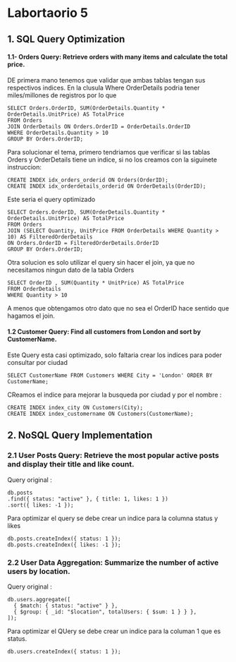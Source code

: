 # Labortaorio 5

## 1. SQL Query Optimization
####  1.1- Orders Query: Retrieve orders with many items and calculate the total price.

DE primera mano tenemos que validar que ambas tablas tengan sus respectivos indices.
En la clusula Where OrderDetails podria tener miles/millones de registros por lo que

```
SELECT Orders.OrderID, SUM(OrderDetails.Quantity * OrderDetails.UnitPrice) AS TotalPrice
FROM Orders
JOIN OrderDetails ON Orders.OrderID = OrderDetails.OrderID
WHERE OrderDetails.Quantity > 10
GROUP BY Orders.OrderID;

```
Para solucionar el tema, primero tendriamos que verificar si las tablas  Orders y OrderDetails tiene un indice, si no los creamos con la siguinete instruccion:
```
CREATE INDEX idx_orders_orderid ON Orders(OrderID);
CREATE INDEX idx_orderdetails_orderid ON OrderDetails(OrderID);
```

Este seria el query optimizado
```
SELECT Orders.OrderID, SUM(OrderDetails.Quantity * OrderDetails.UnitPrice) AS TotalPrice
FROM Orders
JOIN (SELECT Quantity, UnitPrice FROM OrderDetails WHERE Quantity > 10) AS FilteredOrderDetails
ON Orders.OrderID = FilteredOrderDetails.OrderID
GROUP BY Orders.OrderID;
```

Otra solucion es solo utilizar el query sin hacer el join, ya que no necesitamos ningun dato de la tabla Orders
```
SELECT OrderID , SUM(Quantity * UnitPrice) AS TotalPrice
FROM OrderDetails 
WHERE Quantity > 10
```
A menos que obtengamos otro dato que no sea el OrderID hace sentido que hagamos el join.

#### 1.2 Customer Query: Find all customers from London and sort by CustomerName.
Este Query esta casi optimizado, solo faltaria crear los indices para poder consultar por ciudad
```
SELECT CustomerName FROM Customers WHERE City = 'London' ORDER BY CustomerName;

```
CReamos el indice para mejorar la busqueda por ciudad y por el nombre : 
```
CREATE INDEX index_city ON Customers(City);
CREATE INDEX index_customername ON Customers(CustomerName);
```

## 2. NoSQL Query Implementation
### 2.1 User Posts Query: Retrieve the most popular active posts and display their title and like count.

Query original : 
```
db.posts
.find({ status: "active" }, { title: 1, likes: 1 })
.sort({ likes: -1 });

```
Para optimizar el query se debe crear un indice para la columna status y likes
```
db.posts.createIndex({ status: 1 });
db.posts.createIndex({ likes: -1 });
```


### 2.2 User Data Aggregation: Summarize the number of active users by location.


Query original :

```
db.users.aggregate([
  { $match: { status: "active" } },
  { $group: { _id: "$location", totalUsers: { $sum: 1 } } },
]);
```
Para optimizar el QUery se debe crear un indice para la columan 1 que es status.
```
db.users.createIndex({ status: 1 });
```



